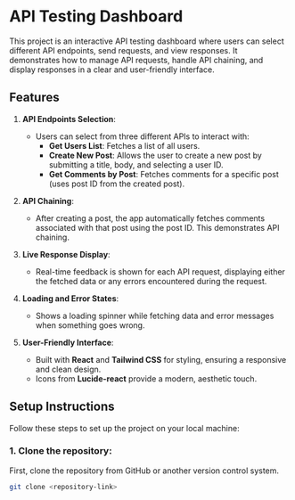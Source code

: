 # API Testing Dashboard

This project is an interactive API testing dashboard where users can select different API endpoints, send requests, and view responses. It demonstrates how to manage API requests, handle API chaining, and display responses in a clear and user-friendly interface.

## Features

1. **API Endpoints Selection**: 
   - Users can select from three different APIs to interact with:
     - **Get Users List**: Fetches a list of all users.
     - **Create New Post**: Allows the user to create a new post by submitting a title, body, and selecting a user ID.
     - **Get Comments by Post**: Fetches comments for a specific post (uses post ID from the created post).
   
2. **API Chaining**:
   - After creating a post, the app automatically fetches comments associated with that post using the post ID. This demonstrates API chaining.

3. **Live Response Display**:
   - Real-time feedback is shown for each API request, displaying either the fetched data or any errors encountered during the request.
   
4. **Loading and Error States**:
   - Shows a loading spinner while fetching data and error messages when something goes wrong.

5. **User-Friendly Interface**:
   - Built with **React** and **Tailwind CSS** for styling, ensuring a responsive and clean design.
   - Icons from **Lucide-react** provide a modern, aesthetic touch.

## Setup Instructions

Follow these steps to set up the project on your local machine:

### 1. Clone the repository:
First, clone the repository from GitHub or another version control system.
```bash
git clone <repository-link>
